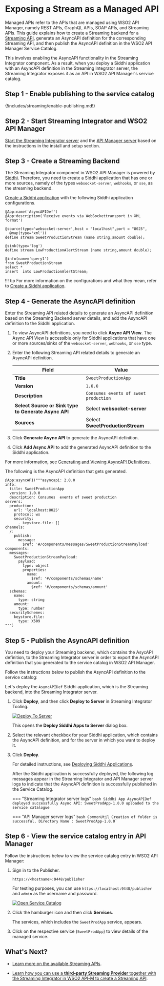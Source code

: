 # Exposing a Stream as a Managed API

Managed APIs refer to the APIs that are managed using WSO2 API Manager, namely REST APIs, GraphQL APIs, SOAP APIs, and Streaming APIs. This guide explains how to create a Streaming backend for a [Streaming API]({{base_path}}/manage-apis/design/create-api/create-streaming-api/streaming-api-overview), generate an AsyncAPI definition for the corresponding Streaming API, and then publish the AsyncAPI definition in the WSO2 API Manager Service Catalog. 

This involves enabling the AsyncAPI functionality in the Streaming Integrator component. As a result, when you deploy a Siddhi application with an AsyncAPI definition in the Streaming Integrator server, the Streaming Integrator exposes it as an API in WSO2 API Manager's service catalog.

## Step 1 - Enable publishing to the service catalog

{!includes/streaming/enable-publishing.md!}
   
## Step 2 - Start Streaming Integrator and WSO2 API Manager

[Start the Streaming Integrator server](https://apim.docs.wso2.com/en/4.3.0/install-and-setup/install/installing-the-product/running-the-si/#starting-the-si-server) and the [API Manager server]({{base_path}}/install-and-setup/install/installing-the-product/running-the-api-m/) based on the instructions in the install and setup section.

## Step 3 - Create a Streaming Backend

The Streaming Integrator component in WSO2 API Manager is powered by [Siddhi](https://siddhi.io/). Therefore, you need to create a Siddhi application that has one or more sources, namely of the types `websocket-server`, `webhooks`, or `sse`, as the streaming backend.

[Create a Siddhi application](https://apim.docs.wso2.com/en/4.3.0/develop/streaming-apps/creating-a-siddhi-application/) with the following Siddhi application configurations.

```
@App:name('AsyncAPIDef')
@App:description('Receive events via WebSockettransport in XML format')

@source(type='websocket-server',host = "localhost",port = "8025",
  @map(type='xml'))
define stream SweetProductionStream (name string,amount double);

@sink(type='log')
define stream LowProductionAlertStream (name string,amount double);

@info(name='query1')
from SweetProductionStream 
select * 
insert  into LowProductionAlertStream;   
```

!!! tip
    For more information on the configurations and what they mean, refer to [Create a Siddhi application](https://apim.docs.wso2.com/en/4.3.0/develop/streaming-apps/creating-a-siddhi-application/).

## Step 4 - Generate the AsyncAPI definition

Enter the Streaming API related details to generate an AsyncAPI definition based on the Streaming Backend server details, and add the AsyncAPI definition to the Siddhi application. 

1. To view AsyncAPI definitions, you need to click **Async API View**. The Async API View is accessible only for Siddhi applications that have one or more sources/sinks of the `websocket-server`, `webhooks`, or `sse` type.

2. Enter the following Streaming API related details to generate an AsyncAPI definition.
      
   | **Field**                                            | **Value**                             |
   |------------------------------------------------------|---------------------------------------|
   | **Title**                                            | `SweetProductionApp`                  |
   | **Version**                                          | `1.0.0`                               |
   | **Description**                                      | `Consumes events of sweet production` |
   | **Select Source or Sink type to Generate Async API** | Select **websocket-server**           |
   | **Sources**                                          | Select **SweetProductionStream**      |

3. Click **Generate Async API** to generate the AsyncAPI definition.

4. Click **Add Async API** to add the generated AsyncAPI definition to the Siddhi application.

For more information, see [Generating and Viewing AsyncAPI Definitions](https://apim.docs.wso2.com/en/4.3.0/develop/streaming-apps/working-with-the-async-api-view/).

The following is the AsyncAPI definition that gets generated.

```
@App:asyncAPI("""asyncapi: 2.0.0
info:
  title: SweetProductionApp
  version: 1.0.0
  description: Consumes  events of sweet production
servers:
  production:
    url: 'localhost:8025'
    protocol: ws
    security:
      - keystore.file: []
channels:
  /:
    publish:
      message:
        $ref: '#/components/messages/SweetProductionStreamPayload'
components:
  messages:
    SweetProductionStreamPayload:
      payload:
        type: object
        properties:
          name:
            $ref: '#/components/schemas/name'
          amount:
            $ref: '#/components/schemas/amount'
  schemas:
    name:
      type: string
    amount:
      type: number
  securitySchemes:
    keystore.file:
      type: X509
""")
```

## Step 5 - Publish the AsyncAPI definition 

You need to deploy your Streaming backend, which contains the AsycAPI definition, to the Streaming Integrator server in order to export the AsyncAPI definition that you generated to the service catalog in WSO2 API Manager.

Follow the instructions below to publish the AsyncAPI definition to the service catalog:

Let's deploy the `AsyncAPIDef` Siddhi application, which is the Streaming backend, into the Streaming Integrator server.

1. Click **Deploy**, and then click **Deploy to Server** in Streaming Integrator Tooling. 

     [![Deploy To Server](https://apim.docs.wso2.com/en/4.3.0/assets/img/streaming/working-with-async-api/async-api-websocket-deploy-to-server.png)](https://apim.docs.wso2.com/en/4.3.0/assets/img/streaming/working-with-async-api/async-api-websocket-deploy-to-server.png)

     This opens the **Deploy Siddhi Apps to Server** dialog box. 

2. Select the relevant checkbox for your Siddhi application, which contains the AsyncAPI definition, and for the server in which you want to deploy it. 

3. Click **Deploy**. 

     For detailed instructions, see [Deploying Siddhi Applications](https://apim.docs.wso2.com/en/4.3.0/develop/streaming-apps/deploying-streaming-applications).

     After the Siddhi application is successfully deployed, the following log messages appear in the Streaming Integrator and API Manager server logs to indicate that the AsyncAPI definition is successfully published in the Service Catalog.

    === "Streaming Integrator server logs"
        ```bash
        Siddhi App AsyncAPIDef deployed successfully
        Async API: SweetProdApp-1.0.0 uploaded to the service catalogue
        ```

    === "API Manager server logs"
        ```bash
        CommonUtil Creation of folder is successful. Directory Name : SweetProdApp-1.0.0`
        ```
  
## Step 6 - View the service catalog entry in API Manager

Follow the instructions below to view the service catalog entry in WSO2 API Manager:

1. Sign in to the Publisher.

     `https://<hostname>:9448/publisher`
     
     For testing purposes, you can use `https://localhost:9448/publisher` and `admin` as the username and password.

     [![Open Service Catalog](https://apim.docs.wso2.com/en/4.3.0/assets/img/integrate/tutorials/service-catalog/open-service-catalog.png)](https://apim.docs.wso2.com/en/4.3.0/assets/img/integrate/tutorials/service-catalog/open-service-catalog.png)
     
2. Click the hamburger icon and then click **Services**.

     The services, which includes the `SweetProdApp` service, appears.

3. Click on the respective service (`SweetProdApp`) to view details of the managed service.
   
## What's Next?

- [Learn more on the available Streaming APIs]({{base_path}}/manage-apis/design/create-api/create-streaming-api/streaming-api-overview). 

- [Learn how you can use a **third-party Streaming Provider** together with the Streaming Integrator in WSO2 API-M to create a Streaming API](https://apim.docs.wso2.com/en/4.3.0/get-started/streaming-quick-start-guide/).
